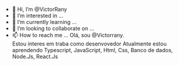 - 👋 Hi, I’m @VictorRany
- 👀 I’m interested in ...
- 🌱 I’m currently learning ...
- 💞️ I’m looking to collaborate on ...
- 📫 How to reach me ...
 Olá, sou @Victorrany.         
 Estou interes em traba como desenvovedor 
 Atualmente estou aprendendo  Typescript, JavaScript, Html, Css, Banco de dados,  Node.Js, React.Js
